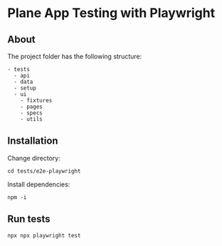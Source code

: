 # Plane App Testing with Playwright

## About

The project folder has the following structure:

```
- tests
  - api
  - data
  - setup
  - ui
    - fixtures 
    - pages
    - specs
    - utils  
```

## Installation

Change directory:

```shell
cd tests/e2e-playwright
```

Install dependencies:

```shell
npm -i 
```

## Run tests

```
npx npx playwright test
```
